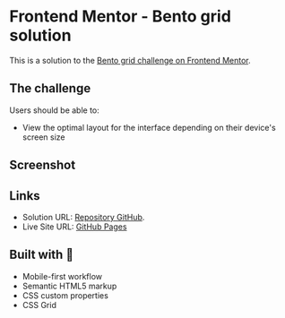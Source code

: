 # Frontend Mentor - Bento grid solution

This is a solution to the [Bento grid challenge on Frontend Mentor](https://www.frontendmentor.io/challenges/bento-grid-RMydElrlOj).

## The challenge

Users should be able to:

- View the optimal layout for the interface depending on their device's screen size

## Screenshot



## Links

- Solution URL: [Repository GitHub](https://github.com/anabelena/bento-grid-main).
- Live Site URL: [GitHub Pages](https://anabelena.github.io/bento-grid-main/)

## Built with 🚀

- Mobile-first workflow
- Semantic HTML5 markup
- CSS custom properties
- CSS Grid
